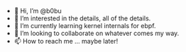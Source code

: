 - 👋 Hi, I’m @b0bu
- 👀 I’m interested in the details, all of the details. 
- 🌱 I’m currently learning kernel internals for ebpf.
- 💞️ I’m looking to collaborate on whatever comes my way. 
- 📫 How to reach me ... maybe later!

<!---
b0bu/b0bu is a ✨ special ✨ repository because its `README.md` (this file) appears on your GitHub profile.
You can click the Preview link to take a look at your changes.
--->
